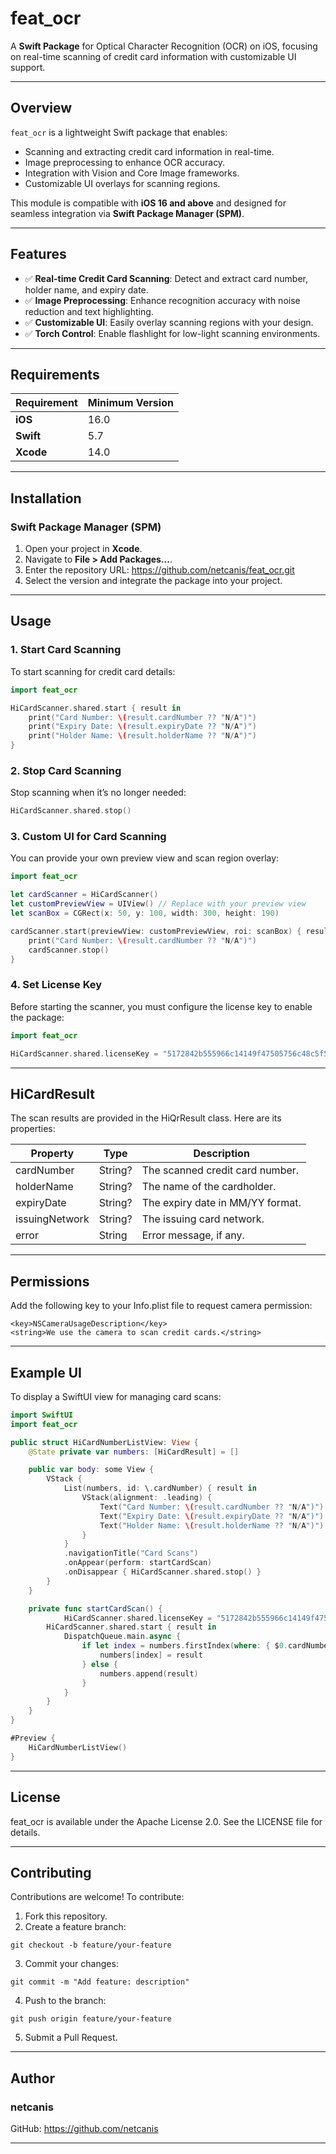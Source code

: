 # **feat_ocr**

A **Swift Package** for Optical Character Recognition (OCR) on iOS, focusing on real-time scanning of credit card information with customizable UI support.

---

## **Overview**

`feat_ocr` is a lightweight Swift package that enables:
- Scanning and extracting credit card information in real-time.
- Image preprocessing to enhance OCR accuracy.
- Integration with Vision and Core Image frameworks.
- Customizable UI overlays for scanning regions.

This module is compatible with **iOS 16 and above** and designed for seamless integration via **Swift Package Manager (SPM)**.

---

## **Features**

- ✅ **Real-time Credit Card Scanning**: Detect and extract card number, holder name, and expiry date.
- ✅ **Image Preprocessing**: Enhance recognition accuracy with noise reduction and text highlighting.
- ✅ **Customizable UI**: Easily overlay scanning regions with your design.
- ✅ **Torch Control**: Enable flashlight for low-light scanning environments.

---

## **Requirements**

| Requirement     | Minimum Version         |
|------------------|-------------------------|
| **iOS**         | 16.0                    |
| **Swift**       | 5.7                     |
| **Xcode**       | 14.0                    |

---

## **Installation**

### **Swift Package Manager (SPM)**

1. Open your project in **Xcode**.
2. Navigate to **File > Add Packages...**.
3. Enter the repository URL:  https://github.com/netcanis/feat_ocr.git
4. Select the version and integrate the package into your project.

---

## **Usage**

### **1. Start Card Scanning**

To start scanning for credit card details:

```swift
import feat_ocr

HiCardScanner.shared.start { result in
    print("Card Number: \(result.cardNumber ?? "N/A")")
    print("Expiry Date: \(result.expiryDate ?? "N/A")")
    print("Holder Name: \(result.holderName ?? "N/A")")
}
```

### **2. Stop Card Scanning**

Stop scanning when it’s no longer needed:

```swift
HiCardScanner.shared.stop()
```

### **3. Custom UI for Card Scanning**

You can provide your own preview view and scan region overlay:

```swift
import feat_ocr

let cardScanner = HiCardScanner()
let customPreviewView = UIView() // Replace with your preview view
let scanBox = CGRect(x: 50, y: 100, width: 300, height: 190)

cardScanner.start(previewView: customPreviewView, roi: scanBox) { result in
    print("Card Number: \(result.cardNumber ?? "N/A")")
    cardScanner.stop()
}
```

### **4. Set License Key**

Before starting the scanner, you must configure the license key to enable the package:

```swift
import feat_ocr

HiCardScanner.shared.licenseKey = "5172842b555966c14149f47505756c48c5f5394178f18b0cffb3dbd11e69898b|1750331753"
```

---

## **HiCardResult**

The scan results are provided in the HiQrResult class. Here are its properties:

| Property          | Type      | Description                     |
|-------------------|-----------|---------------------------------|
| cardNumber        | String?   | The scanned credit card number. |
| holderName        | String?   | The name of the cardholder.     |
| expiryDate        | String?   | The expiry date in MM/YY format.|
| issuingNetwork    | String?   | The issuing card network.       |
| error             | String    | Error message, if any.          |

---

## **Permissions**

Add the following key to your Info.plist file to request camera permission:

```
<key>NSCameraUsageDescription</key>
<string>We use the camera to scan credit cards.</string>
```

---

## **Example UI**

To display a SwiftUI view for managing card scans:

```swift
import SwiftUI
import feat_ocr

public struct HiCardNumberListView: View {
    @State private var numbers: [HiCardResult] = []

    public var body: some View {
        VStack {
            List(numbers, id: \.cardNumber) { result in
                VStack(alignment: .leading) {
                    Text("Card Number: \(result.cardNumber ?? "N/A")")
                    Text("Expiry Date: \(result.expiryDate ?? "N/A")")
                    Text("Holder Name: \(result.holderName ?? "N/A")")
                }
            }
            .navigationTitle("Card Scans")
            .onAppear(perform: startCardScan)
            .onDisappear { HiCardScanner.shared.stop() }
        }
    }

    private func startCardScan() {
            HiCardScanner.shared.licenseKey = "5172842b555966c14149f47505756c48c5f5394178f18b0cffb3dbd11e69898b|1750331753"
        HiCardScanner.shared.start { result in
            DispatchQueue.main.async {
                if let index = numbers.firstIndex(where: { $0.cardNumber == result.cardNumber }) {
                    numbers[index] = result
                } else {
                    numbers.append(result)
                }
            }
        }
    }
}

#Preview {
    HiCardNumberListView()
}
```

---

## **License**

feat_ocr is available under the Apache License 2.0. See the LICENSE file for details.

---

## **Contributing**

Contributions are welcome! To contribute:

1. Fork this repository.
2. Create a feature branch:
```
git checkout -b feature/your-feature
```
3. Commit your changes:
```
git commit -m "Add feature: description"
```
4. Push to the branch:
```
git push origin feature/your-feature
```
5. Submit a Pull Request.

---

## **Author**

### **netcanis**
GitHub: https://github.com/netcanis

---

